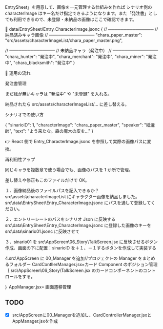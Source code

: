 EntrySheet」を用意して、画像を一元管理する仕組みを作れば シナリオ側の characterImage はキー名だけ指定できるようになります。また「発注書」としても利用できるので、未登録・未納品の画像はここで確認できます。

📄 data/EntrySheet/Entry_CharacterImage.jsonc { // ─────────────── // 納品済みキャラ画像 // ─────────────── "chara_paper_master": "src/assets/characterImageList/chara_paper_master.png",

// ─────────────── // 未納品キャラ（発注中） // ─────────────── "chara_hunter": "発注中", "chara_merchant": "発注中", "chara_miner": "発注中", "chara_blacksmith": "発注中" }

📌 運用の流れ

発注書管理

まだ絵が無いキャラは "発注中" や "未登録" を入れる。

納品されたら src/assets/characterImageList/... に差し替える。

シナリオでの使い方

{ "sinarioID": 1, "characterImage": "chara_paper_master", "speaker": "紙漉師", "text": "よう来たな。森の魔木の皮を..." }

👉 React 側で Entry_CharacterImage.jsonc を参照して実際の画像パスに変換。

再利用性アップ

同じキャラを複数章で使う場合でも、画像のパスを 1 か所で管理。

差し替えや修正もこのファイルだけで OK。

１．画像納品後のファイルパスを記入できるか？ src\assets\characterImageList にキャラクター画像を納品しました。src\data\EntrySheet\Entry_CharacterImage.jsonc にパスを通して登録してください。

２．エントリーシートのパスをシナリオ Json に反映する src\data\EntrySheet\Entry_CharacterImage.jsonc に登録した画像のキーを src\data\sinario01.jsonc に反映させて

３．sinario01 を src\AppScreen\06_Story\TalkScreen.jsx に反映させるボタン作成、画面の下に配置：sinarioID を＋１、－１するボタンを作成して実装する

4.src\AppScreen に 00_Manager を追加//プロジェクトの Manager をまとめるフォルダー CardContllerManager.jsx=カード Component のポジション管理｛ src\AppScreen\06_Story\TalkScreen.jsx のカードコンポーネントのコントロールをする。

｝ AppManager.jsx= 画面遷移管理

## TODO
- [x] src/AppScreenに00_Managerを追加し、CardControllerManager.jsxとAppManager.jsxを作成
